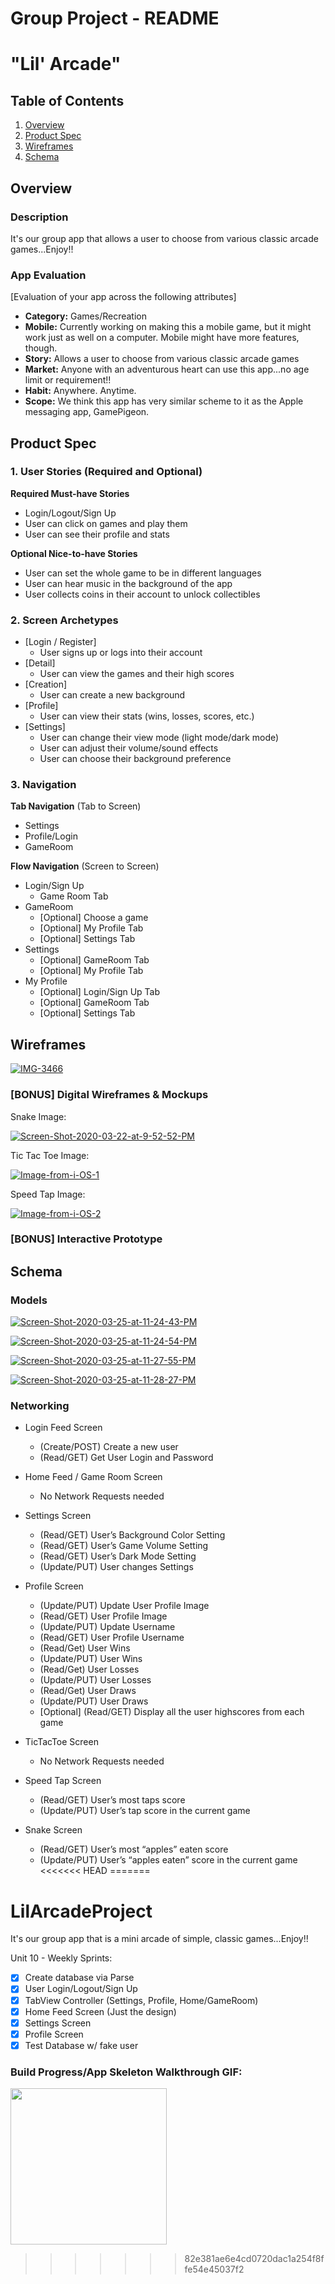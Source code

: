 
Group Project - README 
==========

# "Lil' Arcade"

## Table of Contents
1. [Overview](#Overview)
1. [Product Spec](#Product-Spec)
1. [Wireframes](#Wireframes)
2. [Schema](#Schema)

## Overview
### Description
It's our group app that allows a user to choose from various classic arcade games...Enjoy!!

### App Evaluation
[Evaluation of your app across the following attributes]
- **Category:** Games/Recreation
- **Mobile:** Currently working on making this a mobile game, 
but it might work just as well on a computer. Mobile might have more features, though. 
- **Story:** Allows a user to choose from various classic arcade games
- **Market:** Anyone with an adventurous heart can use this app...no age limit or requirement!!
- **Habit:** Anywhere. Anytime.
- **Scope:** We think this app has very similar scheme to it as the Apple messaging app, GamePigeon. 

## Product Spec

### 1. User Stories (Required and Optional)

**Required Must-have Stories**

* Login/Logout/Sign Up
* User can click on games and play them
* User can see their profile and stats

**Optional Nice-to-have Stories**

* User can set the whole game to be in different languages
* User can hear music in the background of the app
* User collects coins in their account to unlock collectibles

### 2. Screen Archetypes

* [Login / Register] 
   * User signs up or logs into their account
* [Detail]
   * User can view the games and their high scores
* [Creation]
   * User can create a new background 
* [Profile]
   * User can view their stats (wins, losses, scores, etc.)
* [Settings]
   * User can change their view mode (light mode/dark mode)
   * User can adjust their volume/sound effects
   * User can choose their background preference
 
### 3. Navigation

**Tab Navigation** (Tab to Screen)

* Settings
* Profile/Login
* GameRoom

**Flow Navigation** (Screen to Screen)

* Login/Sign Up
   * Game Room Tab
* GameRoom
   * [Optional] Choose a game
   * [Optional] My Profile Tab 
   * [Optional] Settings Tab 
* Settings
   * [Optional] GameRoom Tab
   * [Optional] My Profile Tab
* My Profile 
   * [Optional] Login/Sign Up Tab
   * [Optional] GameRoom Tab
   * [Optional] Settings Tab

## Wireframes

<a href="https://ibb.co/0CBV7Vm"><img src="https://i.ibb.co/ZBH1j1G/IMG-3466.jpg" alt="IMG-3466" border="0"></a>

### [BONUS] Digital Wireframes & Mockups
Snake Image:

<a href="https://ibb.co/PYMdn2C"><img src="https://i.ibb.co/b3FkZ4d/Screen-Shot-2020-03-22-at-9-52-52-PM.png" alt="Screen-Shot-2020-03-22-at-9-52-52-PM" border="0"></a>

Tic Tac Toe Image:

<a href="https://ibb.co/9HSKnmp"><img src="https://i.ibb.co/60L9Ycy/Image-from-i-OS-1.png" alt="Image-from-i-OS-1" border="0"></a>

Speed Tap Image:

<a href="https://ibb.co/KwPXCkK"><img src="https://i.ibb.co/L5F84WN/Image-from-i-OS-2.png" alt="Image-from-i-OS-2" border="0"></a>

### [BONUS] Interactive Prototype

## Schema 

### Models

<a href="https://ibb.co/qpRnwfc"><img src="https://i.ibb.co/YhtWGM1/Screen-Shot-2020-03-25-at-11-24-43-PM.png" alt="Screen-Shot-2020-03-25-at-11-24-43-PM" border="0"></a>

<a href="https://ibb.co/55Cdf6P"><img src="https://i.ibb.co/K9BY3XJ/Screen-Shot-2020-03-25-at-11-24-54-PM.png" alt="Screen-Shot-2020-03-25-at-11-24-54-PM" border="0"></a>

<a href="https://ibb.co/v1wxnzN"><img src="https://i.ibb.co/jh6vX4C/Screen-Shot-2020-03-25-at-11-27-55-PM.png" alt="Screen-Shot-2020-03-25-at-11-27-55-PM" border="0"></a>

<a href="https://ibb.co/ry5Mqc4"><img src="https://i.ibb.co/BsTjvrq/Screen-Shot-2020-03-25-at-11-28-27-PM.png" alt="Screen-Shot-2020-03-25-at-11-28-27-PM" border="0"></a>

### Networking
- Login Feed Screen
  - (Create/POST) Create a new user 
  - (Read/GET) Get User Login and Password

- Home Feed / Game Room Screen
  - No Network Requests needed

- Settings Screen
  - (Read/GET) User’s Background Color Setting
  - (Read/GET) User’s Game Volume Setting
  - (Read/GET) User’s Dark Mode Setting
  - (Update/PUT) User changes Settings 

- Profile Screen
  - (Update/PUT) Update User Profile Image
  - (Read/GET) User Profile Image
  - (Update/PUT) Update Username
  - (Read/GET) User Profile Username
  - (Read/Get) User Wins
  - (Update/PUT) User Wins
  - (Read/Get) User Losses
  - (Update/PUT) User Losses
  - (Read/Get) User Draws
  - (Update/PUT) User Draws
  - [Optional] (Read/GET) Display all the user highscores from each game 

- TicTacToe Screen
  - No Network Requests needed

- Speed Tap Screen
  - (Read/GET) User’s most taps score
  - (Update/PUT) User’s tap score in the current game

- Snake Screen
  - (Read/GET) User’s most “apples” eaten score
  - (Update/PUT) User’s “apples eaten” score in the current game
<<<<<<< HEAD
=======

# LilArcadeProject
It's our group app that is a mini arcade of simple, classic games...Enjoy!! 

Unit 10 - Weekly Sprints:
- [x] Create database via Parse
- [x] User Login/Logout/Sign Up
- [x] TabView Controller (Settings, Profile, Home/GameRoom)
- [x] Home Feed Screen (Just the design)
- [x] Settings Screen
- [x] Profile Screen
- [x] Test Database w/ fake user

### Build Progress/App Skeleton Walkthrough GIF:
<img src="http://g.recordit.co/tkUSunrwVO.gif" width=250><br>
>>>>>>> 82e381ae6e4cd0720dac1a254f8ffe54e45037f2
